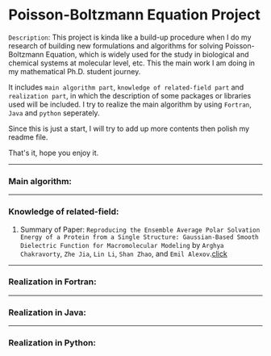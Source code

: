 # Poisson-Boltzmann Equation Project

`Description`: This project is kinda like a build-up procedure when I do my research of building new formulations and algorithms for solving Poisson-Boltzmann Equation, which is widely used for the study in biological and chemical systems at molecular level, etc. This the main work I am doing in my mathematical Ph.D. student journey.

It includes `main algorithm part`, `knowledge of related-field part` and `realization part`, in which the description of some packages or libraries used will be included. I try to realize the main algorithm by using `Fortran`, `Java` and `python` seperately. 

Since this is just a start, I will try to add up more contents then polish my readme file.

That's it, hope you enjoy it.


-----

### Main algorithm:

-----

### Knowledge of related-field:

  1. Summary of Paper: `Reproducing the Ensemble Average Polar Solvation Energy of a Protein from a Single Structure: Gaussian-Based Smooth Dielectric Function for Macromolecular Modeling` by `Arghya Chakravorty`, `Zhe Jia`, `Lin Li`, `Shan Zhao`, and `Emil Alexov`.[click](paper1.md)
  
  
  
  
-----

### Realization in Fortran:


-----

### Realization in Java:

-----

### Realization in Python:
